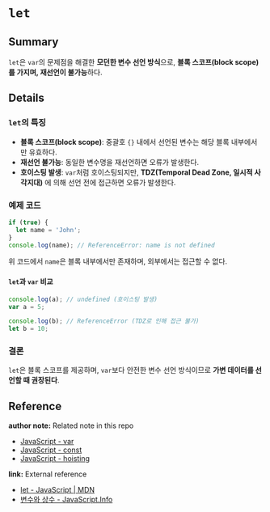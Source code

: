 # `let`

## Summary

`let`은 `var`의 문제점을 해결한 **모던한 변수 선언 방식**으로, **블록 스코프(block scope)를 가지며, 재선언이 불가능**하다.

## Details

### `let`의 특징

- **블록 스코프(block scope)**: 중괄호 `{}` 내에서 선언된 변수는 해당 블록 내부에서만 유효하다.
- **재선언 불가능**: 동일한 변수명을 재선언하면 오류가 발생한다.
- **호이스팅 발생**: `var`처럼 호이스팅되지만, **TDZ(Temporal Dead Zone, 일시적 사각지대)** 에 의해 선언 전에 접근하면 오류가 발생한다.

### 예제 코드

```javascript
if (true) {
  let name = 'John';
}
console.log(name); // ReferenceError: name is not defined
```

위 코드에서 `name`은 블록 내부에서만 존재하며, 외부에서는 접근할 수 없다.

#### `let`과 `var` 비교

```javascript
console.log(a); // undefined (호이스팅 발생)
var a = 5;

console.log(b); // ReferenceError (TDZ로 인해 접근 불가)
let b = 10;
```

### 결론

`let`은 블록 스코프를 제공하며, `var`보다 안전한 변수 선언 방식이므로 **가변 데이터를 선언할 때 권장된다**.

## Reference

<!-- 사용하지 않는 레퍼런스 종류는 삭제 후 업로드 -->

**author note:** Related note in this repo

- [JavaScript - var](./Var.md)
- [JavaScript - const](./Const.md)
- [JavaScript - hoisting](./Hoisting.md)

**link:** External reference

- [let - JavaScript | MDN](https://developer.mozilla.org/ko/docs/Web/JavaScript/Reference/Statements/let)
- [변수와 상수 - JavaScript.Info](https://ko.javascript.info/variables)
